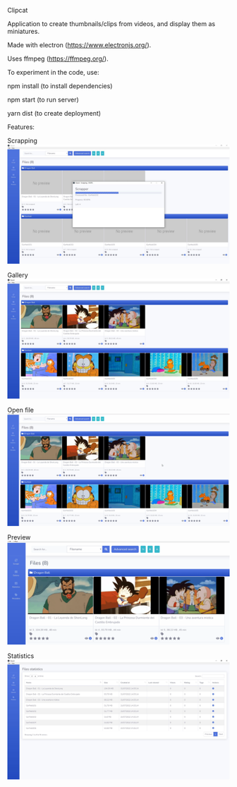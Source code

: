 Clipcat

Application to create thumbnails/clips from videos, and display them as miniatures.

Made with electron (https://www.electronjs.org/).

Uses ffmpeg (https://ffmpeg.org/).

To experiment in the code, use:

npm install (to install dependencies)

npm start (to run server)

yarn dist (to create deployment)

Features:

Scrapping
![Scrapping](/repository/assets/scrapping.jpg?raw=true "Scrapping")

Gallery
![Gallery](/repository/assets/gallery.jpg?raw=true "Gallery")

Open file
![Open file](/repository/assets/open_file.gif?raw=true "Open file")

Preview
![Preview](/repository/assets/preview.gif?raw=true "Preview")

Statistics
![Statistics](/repository/assets/statistics.jpg?raw=true "Statistics")